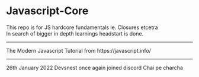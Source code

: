 # Javascript-Core
This repo is for JS hardcore fundamentals ie. Closures etcetra
<br>
In search of bigger in depth learnings headstart is done.
<hr>
The Modern Javascript Tutorial from 
https://javascript.info/
<hr>
26th January 2022 
Devsnest once again joined discord Chai pe charcha


